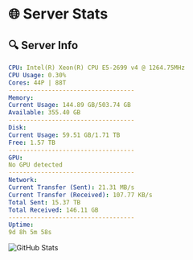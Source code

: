 # 🌐 Server Stats
## 🔍 Server Info
```yaml
CPU: Intel(R) Xeon(R) CPU E5-2699 v4 @ 1264.75MHz
CPU Usage: 0.30%
Cores: 44P | 88T
-----------------------------------
Memory:
Current Usage: 144.89 GB/503.74 GB
Available: 355.40 GB
-----------------------------------
Disk:
Current Usage: 59.51 GB/1.71 TB
Free: 1.57 TB
-----------------------------------
GPU:
No GPU detected
-----------------------------------
Network:
Current Transfer (Sent): 21.31 MB/s
Current Transfer (Received): 107.77 KB/s
Total Sent: 15.37 TB
Total Received: 146.11 GB
-----------------------------------
Uptime:
9d 8h 5m 58s
```
![GitHub Stats](https://img.shields.io/badge/Updated-2025-03-17_05:28:47-blue)
